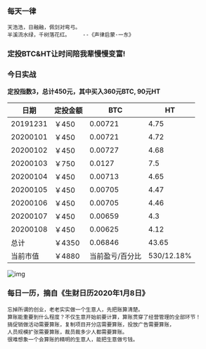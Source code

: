 ### 每天一律

```text
天浩浩，日融融，佩剑对弯弓。
半溪流水绿，千树落花红。    --《声律启蒙·一东》
```

### 定投BTC&HT让时间陪我辈慢慢变富!

### 今日实战

**定投指数3，总计450元，其中买入360元BTC, 90元HT**

| 日期     | 定投金额 | BTC             | HT        |
| -------- | -------- | --------------- | --------- |
| 20191231 | ￥450    | 0.00721         | 4.75      |
| 20200101 | ￥450    | 0.00721         | 4.72      |
| 20200102 | ￥450    | 0.00727         | 4.68      |
| 20200103 | ￥750    | 0.0127          | 7.5       |
| 20200104 | ￥450    | 0.00713         | 4.65      |
| 20200105 | ￥450    | 0.00705         | 4.47      |
| 20200106 | ￥450    | 0.00705         | 4.46      |
| 20200107 | ￥450    | 0.00659         | 4.3       |
| 20200108 | ￥450    | 0.00625         | 4.12      |
| 总计     | ￥4350   | 0.06846         | 43.65     |
| 当前市值 | ￥4880   | 当前盈亏/百分比 | 530/12.18% |

![img](https://oss02.bihu.com/image/20200108/ad76b0d167989f75fda2369a7f53b1d3_GQZTSKRVGM2A.jpg)

### 每日一历，摘自《生财日历2020年1月8日》

```text
忘掉所谓的创业，老老实实做一个生意人，先把账算清楚。
算账能重要到什么程度？不仅生意开始前要计算，算账贯穿了经营管理的全部环节！
搞促销做活动需要算账，复制项目开分店需要算账，投放广告需要算账，
人员规模扩张需要算账，裁员裁多少人都需要算账。
很难想象一个会算账的精明的生意人，能把生意做亏钱。
```